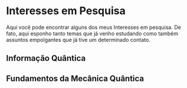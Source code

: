 # Interesses em Pesquisa


Aqui você pode encontrar alguns dos meus Interesses em pesquisa. De fato, aqui esponho tanto temas que já venho estudando como também assuntos empolgantes que já tive um determinado contato.

## Informação Quântica







## Fundamentos da Mecânica Quântica


